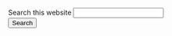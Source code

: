 <form role="search" aria-label="sitewide" aria-label="sitewide" class="au-search au-search--responsive">
    <label for="standard" class="au-search__label">Search this website</label>
    <input type="search" id="standard" name="standard" class="au-text-input"/>
    <div class="au-search__btn">
        <button class="au-btn" type="submit"><span class="au-search__submit-btn-text">Search</span></button>
    </div>
</form>
